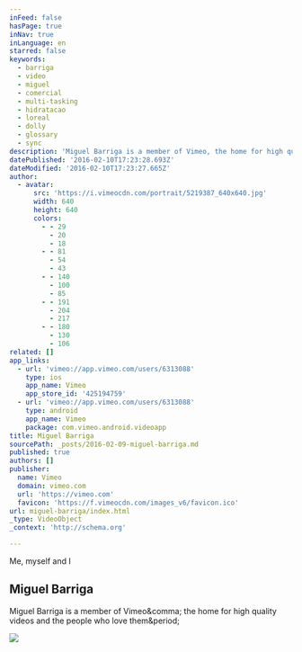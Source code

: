```yaml
---
inFeed: false
hasPage: true
inNav: true
inLanguage: en
starred: false
keywords:
  - barriga
  - video
  - miguel
  - comercial
  - multi-tasking
  - hidratacao
  - loreal
  - dolly
  - glossary
  - sync
description: 'Miguel Barriga is a member of Vimeo, the home for high quality videos and the people who love them.'
datePublished: '2016-02-10T17:23:28.693Z'
dateModified: '2016-02-10T17:23:27.665Z'
author:
  - avatar:
      src: 'https://i.vimeocdn.com/portrait/5219387_640x640.jpg'
      width: 640
      height: 640
      colors:
        - - 29
          - 20
          - 18
        - - 81
          - 54
          - 43
        - - 140
          - 100
          - 85
        - - 191
          - 204
          - 217
        - - 180
          - 130
          - 106
related: []
app_links:
  - url: 'vimeo://app.vimeo.com/users/6313088'
    type: ios
    app_name: Vimeo
    app_store_id: '425194759'
  - url: 'vimeo://app.vimeo.com/users/6313088'
    type: android
    app_name: Vimeo
    package: com.vimeo.android.videoapp
title: Miguel Barriga
sourcePath: _posts/2016-02-09-miguel-barriga.md
published: true
authors: []
publisher:
  name: Vimeo
  domain: vimeo.com
  url: 'https://vimeo.com'
  favicon: 'https://f.vimeocdn.com/images_v6/favicon.ico'
url: miguel-barriga/index.html
_type: VideoObject
_context: 'http://schema.org'

---
```

Me, myself and I

<article style=""><h1>Miguel Barriga</h1><p>Miguel Barriga is a member of Vimeo&amp;comma; the home for high quality videos and the people who love them&amp;period;</p><img src="https://i.vimeocdn.com/portrait/5219387_640x640.jpg" /></article>